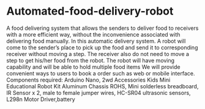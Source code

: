 # Automated-food-delivery-robot
A food delivering system that allows the senders to deliver food to receivers with a more efficient way, without the inconvenience associated with delivering food manually. In this automatic delivery system. A robot will come to the sender’s place to pick up the food and send it to corresponding receiver without moving a step. The receiver also do not need to move a step to get his/her food from the robot. The robot will have moving capability and will be able to hold multiple food items We will provide convenient ways to users to book a order such as web or mobile interface.
Components required: Arduino Nano, 2wd Accessories Kids Mini Educational Robot Kit Aluminum Chassis ROHS, Mini solderless breadboard, 
IR Sensor x 2, male to female jumper wires, HC-SR04 ultrasonic sensors, L298n Motor Driver,battery
